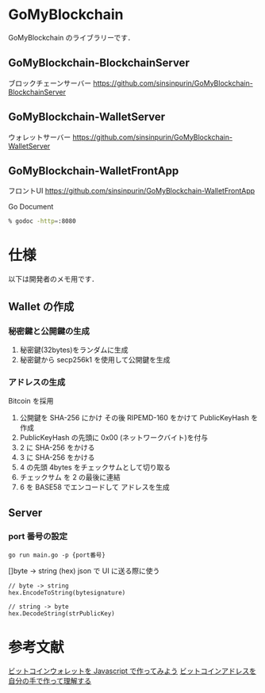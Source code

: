 # GoMyBlockchain

GoMyBlockchain のライブラリーです．

## GoMyBlockchain-BlockchainServer
ブロックチェーンサーバー
https://github.com/sinsinpurin/GoMyBlockchain-BlockchainServer

## GoMyBlockchain-WalletServer
ウォレットサーバー
https://github.com/sinsinpurin/GoMyBlockchain-WalletServer

## GoMyBlockchain-WalletFrontApp
フロントUI
https://github.com/sinsinpurin/GoMyBlockchain-WalletFrontApp


Go Document

```zsh
% godoc -http=:8080
```

# 仕様

以下は開発者のメモ用です．

## Wallet の作成

### 秘密鍵と公開鍵の生成

1. 秘密鍵(32bytes)をランダムに生成
2. 秘密鍵から secp256k1 を使用して公開鍵を生成

### アドレスの生成

Bitcoin を採用

1. 公開鍵を SHA-256 にかけ その後 RIPEMD-160 をかけて PublicKeyHash を作成
2. PublicKeyHash の先頭に 0x00 (ネットワークバイト)を付与
3. 2 に SHA-256 をかける
4. 3 に SHA-256 をかける
5. 4 の先頭 4bytes をチェックサムとして切り取る
6. チェックサム を 2 の最後に連結
7. 6 を BASE58 でエンコードして アドレスを生成

## Server

### port 番号の設定

`go run main.go -p {port番号}`

[]byte -> string (hex)
json で UI に送る際に使う

```golang
// byte -> string
hex.EncodeToString(bytesignature)

// string -> byte
hex.DecodeString(strPublicKey)
```

# 参考文献

[ビットコインウォレットを Javascript で作ってみよう](https://note.com/strictlyes/n/n5432a4c5bd36)
[ビットコインアドレスを自分の手で作って理解する](https://nevertoolate.hatenablog.jp/entry/2020/04/02/060000)

